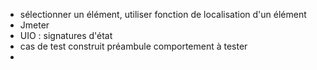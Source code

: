 - sélectionner un élément, utiliser fonction de localisation d'un élément
- Jmeter
- UIO : signatures d'état
- cas de test construit préambule comportement à tester
- 